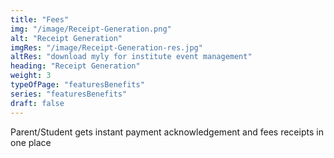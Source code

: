 ```yaml
---
title: "Fees"      
img: "/image/Receipt-Generation.png"
alt: "Receipt Generation"
imgRes: "/image/Receipt-Generation-res.jpg"
altRes: "download myly for institute event management"
heading: "Receipt Generation"
weight: 3
typeOfPage: "featuresBenefits"
series: "featuresBenefits"
draft: false
---
```


Parent/Student gets instant payment acknowledgement and fees receipts in one place
          
       